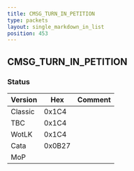 ```yaml
---
title: CMSG_TURN_IN_PETITION
type: packets
layout: single_markdown_in_list
position: 453
---
```


## CMSG_TURN_IN_PETITION

### Status

Version    | Hex        | Comment
---------- | ---------- | ---------- 
Classic    | 0x1C4      |
TBC        | 0x1C4      |
WotLK      | 0x1C4      |
Cata       | 0x0B27     |
MoP        |            |